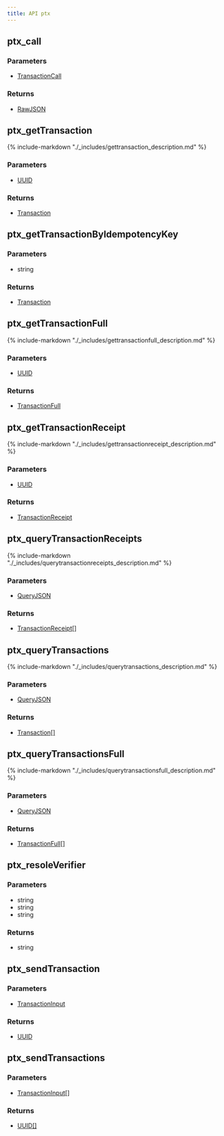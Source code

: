 ```yaml
---
title: API ptx
---
```

## ptx_call

### Parameters

- [TransactionCall](../types/transactioncall.md#transactioncall)

### Returns

- [RawJSON](../types/simpletypes.md#rawjson)

## ptx_getTransaction

{% include-markdown "./_includes/gettransaction_description.md" %}

### Parameters

- [UUID](../types/simpletypes.md#uuid)

### Returns

- [Transaction](../types/transaction.md#transaction)

## ptx_getTransactionByIdempotencyKey

### Parameters

- string

### Returns

- [Transaction](../types/transaction.md#transaction)

## ptx_getTransactionFull

{% include-markdown "./_includes/gettransactionfull_description.md" %}

### Parameters

- [UUID](../types/simpletypes.md#uuid)

### Returns

- [TransactionFull](../types/transactionfull.md#transactionfull)

## ptx_getTransactionReceipt

{% include-markdown "./_includes/gettransactionreceipt_description.md" %}

### Parameters

- [UUID](../types/simpletypes.md#uuid)

### Returns

- [TransactionReceipt](../types/transactionreceipt.md#transactionreceipt)

## ptx_queryTransactionReceipts

{% include-markdown "./_includes/querytransactionreceipts_description.md" %}

### Parameters

- [QueryJSON](../types/queryjson.md#queryjson)

### Returns

- [TransactionReceipt[]](../types/transactionreceipt.md#transactionreceipt)

## ptx_queryTransactions

{% include-markdown "./_includes/querytransactions_description.md" %}

### Parameters

- [QueryJSON](../types/queryjson.md#queryjson)

### Returns

- [Transaction[]](../types/transaction.md#transaction)

## ptx_queryTransactionsFull

{% include-markdown "./_includes/querytransactionsfull_description.md" %}

### Parameters

- [QueryJSON](../types/queryjson.md#queryjson)

### Returns

- [TransactionFull[]](../types/transactionfull.md#transactionfull)

## ptx_resoleVerifier

### Parameters

- string
- string
- string

### Returns

- string

## ptx_sendTransaction

### Parameters

- [TransactionInput](../types/transactioninput.md#transactioninput)

### Returns

- [UUID](../types/simpletypes.md#uuid)

## ptx_sendTransactions

### Parameters

- [TransactionInput[]](../types/transactioninput.md#transactioninput)

### Returns

- [UUID[]](../types/simpletypes.md#uuid)


